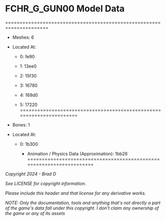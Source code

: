 # FCHR_G_GUN00 Model Data
=====================================================================

* Meshes: 6

* Located At:

  * 0: fe90

  * 1: 13ee0

  * 2: 15f30

  * 3: 16780

  * 4: 169d0

  * 5: 17220
=====================================================================

* Bones: 1

* Located At:

  * 0: 1b300

    * Animation / Physics Data (Approximation): 1bb28
=====================================================================

*Copyright 2024 - Brad D*

*See LICENSE for copyright information.*

*Please include this header and that license for any derivative works.*

*NOTE: Only the documentation, tools and anything that's not directly a part of the game's data fall under this copyright. I don't claim any ownership of the game or any of its assets*
